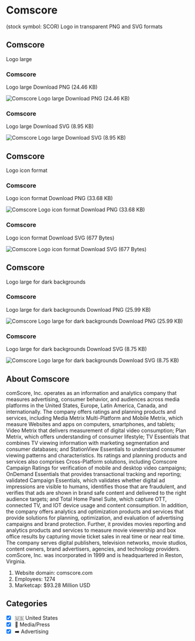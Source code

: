 # Comscore
 (stock symbol: SCOR) Logo in transparent PNG and SVG formats

## Comscore
 Logo large

### Comscore
 Logo large Download PNG (24.46 KB)

![Comscore
 Logo large Download PNG (24.46 KB)](/img/orig/SCOR_BIG-a8ea672a.png)

### Comscore
 Logo large Download SVG (8.95 KB)

![Comscore
 Logo large Download SVG (8.95 KB)](/img/orig/SCOR_BIG-ac1737d1.svg)

## Comscore
 Logo icon format

### Comscore
 Logo icon format Download PNG (33.68 KB)

![Comscore
 Logo icon format Download PNG (33.68 KB)](/img/orig/SCOR-f6c01350.png)

### Comscore
 Logo icon format Download SVG (677 Bytes)

![Comscore
 Logo icon format Download SVG (677 Bytes)](/img/orig/SCOR-fd302440.svg)

## Comscore
 Logo large for dark backgrounds

### Comscore
 Logo large for dark backgrounds Download PNG (25.99 KB)

![Comscore
 Logo large for dark backgrounds Download PNG (25.99 KB)](/img/orig/SCOR_BIG.D-f3fad0a7.png)

### Comscore
 Logo large for dark backgrounds Download SVG (8.75 KB)

![Comscore
 Logo large for dark backgrounds Download SVG (8.75 KB)](/img/orig/SCOR_BIG.D-6dde14d2.svg)

## About Comscore


comScore, Inc. operates as an information and analytics company that measures advertising, consumer behavior, and audiences across media platforms in the United States, Europe, Latin America, Canada, and internationally. The company offers ratings and planning products and services, including Media Metrix Multi-Platform and Mobile Metrix, which measure Websites and apps on computers, smartphones, and tablets; Video Metrix that delivers measurement of digital video consumption; Plan Metrix, which offers understanding of consumer lifestyle; TV Essentials that combines TV viewing information with marketing segmentation and consumer databases; and StationView Essentials to understand consumer viewing patterns and characteristics. Its ratings and planning products and services also comprises Cross-Platform solutions, including Comscore Campaign Ratings for verification of mobile and desktop video campaigns; OnDemand Essentials that provides transactional tracking and reporting; validated Campaign Essentials, which validates whether digital ad impressions are visible to humans, identifies those that are fraudulent, and verifies that ads are shown in brand safe content and delivered to the right audience targets; and Total Home Panel Suite, which capture OTT, connected TV, and IOT device usage and content consumption. In addition, the company offers analytics and optimization products and services that provide solutions for planning, optimization, and evaluation of advertising campaigns and brand protection. Further, it provides movies reporting and analytics products and services to measure movie viewership and box office results by capturing movie ticket sales in real time or near real time. The company serves digital publishers, television networks, movie studios, content owners, brand advertisers, agencies, and technology providers. comScore, Inc. was incorporated in 1999 and is headquartered in Reston, Virginia.

1. Website domain: comscore.com
2. Employees: 1274
3. Marketcap: $93.28 Million USD


## Categories
- [x] 🇺🇸 United States
- [x] 📰 Media/Press
- [x] ➡️ Advertising

